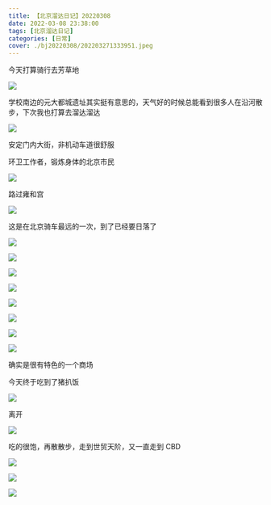 ```yaml
---
title: 【北京溜达日记】20220308
date: 2022-03-08 23:38:00
tags: [北京溜达日记]
categories: [日常]
cover: ./bj20220308/202203271333951.jpeg
---
```


今天打算骑行去芳草地

![](./bj20220308/202203271330612.jpeg)

学校南边的元大都城遗址其实挺有意思的，天气好的时候总能看到很多人在沿河散步，下次我也打算去溜达溜达

![](./bj20220308/202203271331347.jpeg)

安定门内大街，非机动车道很舒服

环卫工作者，锻炼身体的北京市民

![](./bj20220308/202203271331053.jpeg)

路过雍和宫

![](./bj20220308/202203271333951.jpeg)

这是在北京骑车最远的一次，到了已经要日落了

![](./bj20220308/202203271335982.jpeg)

![](./bj20220308/202203271336172.jpeg)

![](./bj20220308/202203271336318.png)

![](./bj20220308/202203271336266.jpeg)

![](./bj20220308/202203271337897.jpeg)

![](./bj20220308/202203271337516.jpeg)

![](./bj20220308/202203271337363.jpeg)

![](./bj20220308/202203271337896.jpeg)

确实是很有特色的一个商场

今天终于吃到了猪扒饭

![](./bj20220308/202203271337674.jpeg)

离开

![](./bj20220308/202203271337591.jpeg)

吃的很饱，再散散步，走到世贸天阶，又一直走到 CBD

![](./bj20220308/202203271337519.jpeg)

![](./bj20220308/202203271338360.jpeg)

![](./bj20220308/202203271338249.jpeg)
